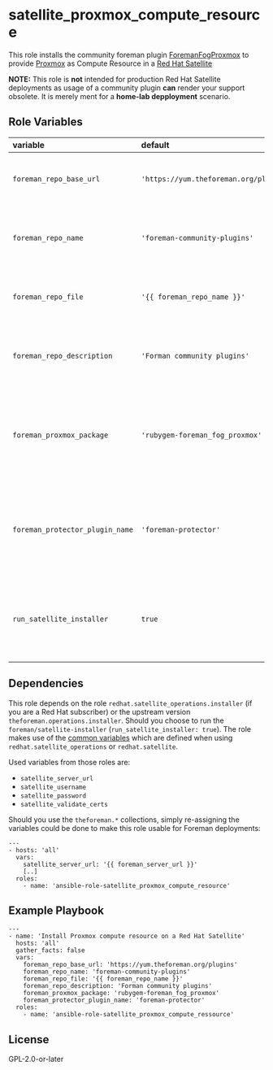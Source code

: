 satellite_proxmox_compute_resource
=========

This role installs the community foreman plugin [ForemanFogProxmox](https://github.com/theforeman/foreman_fog_proxmox) to provide [Proxmox](https://www.proxmox.com) as Compute Resource in a [Red Hat Satellite](https://www.redhat.com/en/technologies/management/satellite)

**NOTE:** This role is **not** intended for production Red Hat Satellite deployments as usage of a community plugin **can** render your support obsolete. It is merely ment for a **home-lab depployment** scenario.

Role Variables
--------------

| variable                        | default                                 | required | description                                                                       |
| :------------------------------ | :-------------------------------------- | :------- | :-------------------------------------------------------------------------------- |
| `foreman_repo_base_url`         | `'https://yum.theforeman.org/plugins'`  | false    | base URL of the Foreman plugin repository                                         |
| `foreman_repo_name`             | `'foreman-community-plugins'`           | false    | name of the repository created on the Satellite host                              |
| `foreman_repo_file`             | `'{{ foreman_repo_name }}'`             | false    | file of the repository created on the Satellite host                              |
| `foreman_repo_description`      | `'Forman community plugins'`            | false    | description of the repository created on the Satellite host                       |
| `foreman_proxmox_package`       | `'rubygem-foreman_fog_proxmox'`         | false    | name of the package which provides the Proxmox compute resource                   |
| `foreman_protector_plugin_name` | `'foreman-protector'`                   | false    | name of the foreman-protector to disable during installation of above package     |
| `run_satellite_installer`       | `true`                                  | false    | whether to run the satellite-installer after installing the package               |

Dependencies
------------

This role depends on the role `redhat.satellite_operations.installer` (if you are a Red Hat subscriber) or the upstream version `theforeman.operations.installer`. Should you choose to run the `foreman/satellite-installer` (`run_satellite_installer: true`).
The role makes use of the [common variables](https://theforeman.github.io/foreman-ansible-modules/latest/README.html#common-role-variables) which are defined when using `redhat.satellite_operations` or `redhat.satellite`.

Used variables from those roles are:
- `satellite_server_url`
- `satellite_username`
- `satellite_password`
- `satellite_validate_certs`

Should you use the `theforeman.*` collections, simply re-assigning the variables could be done to make this role usable for Foreman deployments:
```
---
- hosts: 'all'
  vars:
    satellite_server_url: '{{ foreman_server_url }}'
    [..]
  roles:
    - name: 'ansible-role-satellite_proxmox_compute_resource'

```

Example Playbook
----------------

```
---
- name: 'Install Proxmox compute resource on a Red Hat Satellite'
  hosts: 'all'
  gather_facts: false
  vars:
    foreman_repo_base_url: 'https://yum.theforeman.org/plugins'
    foreman_repo_name: 'foreman-community-plugins'
    foreman_repo_file: '{{ foreman_repo_name }}'
    foreman_repo_description: 'Forman community plugins'
    foreman_proxmox_package: 'rubygem-foreman_fog_proxmox'
    foreman_protector_plugin_name: 'foreman-protector'
  roles:
    - name: 'ansible-role-satellite_proxmox_compute_ressource'
```
License
-------

GPL-2.0-or-later
